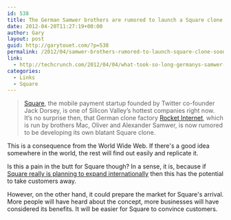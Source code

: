 ```yaml
---
id: 538
title: The German Samwer brothers are rumored to launch a Square clone soon
date: 2012-04-20T11:27:19+00:00
author: Gary
layout: post
guid: http://garytouet.com/?p=538
permalink: /2012/04/samwer-brothers-rumored-to-launch-square-clone-soon/
link:
  - http://techcrunch.com/2012/04/04/what-took-so-long-germanys-samwer-brothers-rumored-to-launch-a-square-clone-soon/
categories:
  - Links
  - Square
---
```

<blockquote><a href="http://www.squareup.com/">Square</a>, the mobile payment startup founded by Twitter co-founder Jack Dorsey, is one of Silicon Valley’s hottest companies right now. It’s no surprise then, that German clone factory <a href="http://www.rocket-internet.de/">Rocket Internet</a>, which is run by brothers Mac, Oliver and Alexander Samwer, is now rumored to be developing its own blatant Square clone.</blockquote>

This is a consequence from the World Wide Web. If there's a good idea somewhere in the world, the rest will find out easily and replicate it.

Is this a pain in the butt for Square though? In a sense, it is, because if <a href="http://allthingsd.com/20120320/exclusive-square-snags-paypal-vp-alyssa-cutright-for-international-expansion/">Square really is planning to expand internationally</a> then this has the potential to take customers away.

However, on the other hand, it could prepare the market for Square's arrival. More people will have heard about the concept, more businesses will have considered its benefits. It will be easier for Square to convince customers.
